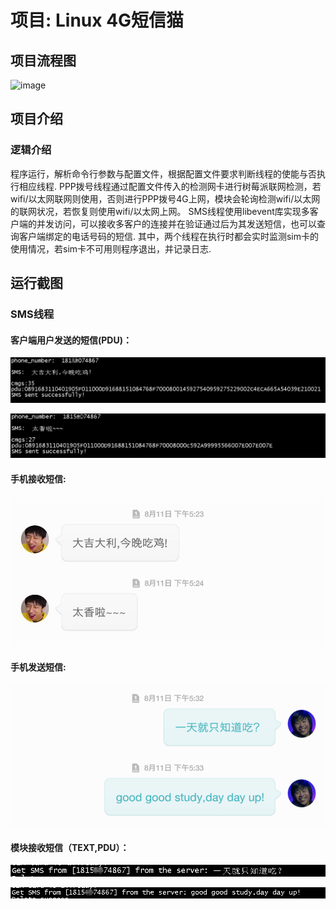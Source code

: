 # 项目: Linux 4G短信猫
## 项目流程图
![image](https://github.com/xxx/xx.png)



## 项目介绍
### 逻辑介绍
程序运行，解析命令行参数与配置文件，根据配置文件要求判断线程的使能与否执行相应线程.
PPP拨号线程通过配置文件传入的检测网卡进行树莓派联网检测，若wifi/以太网联网则使用，否则进行PPP拨号4G上网，模块会轮询检测wifi/以太网的联网状况，若恢复则使用wifi/以太网上网。
SMS线程使用libevent库实现多客户端的并发访问，可以接收多客户的连接并在验证通过后为其发送短信，也可以查询客户端绑定的电话号码的短信.
其中，两个线程在执行时都会实时监测sim卡的使用情况，若sim卡不可用则程序退出，并记录日志.


## 运行截图
### SMS线程
#### 客户端用户发送的短信(PDU)：
![image](https://github.com/luxiaoyang666/G4_SMS_CAT/blob/master/pro_pic/%E6%A8%A1%E5%9D%97%E5%8F%91%E9%80%81%E7%9F%AD%E4%BF%A11.png)

![image](https://github.com/luxiaoyang666/G4_SMS_CAT/blob/master/pro_pic/%E6%A8%A1%E5%9D%97%E5%8F%91%E9%80%81%E7%9F%AD%E4%BF%A12.png)

#### 手机接收短信:
![image](https://github.com/luxiaoyang666/G4_SMS_CAT/blob/master/pro_pic/%E6%89%8B%E6%9C%BA%E6%8E%A5%E6%94%B6.png)

#### 手机发送短信:
![image](https://github.com/luxiaoyang666/G4_SMS_CAT/blob/master/pro_pic/%E6%89%8B%E6%9C%BA%E5%8F%91%E9%80%81.png)

#### 模块接收短信（TEXT,PDU）：
![image](https://github.com/luxiaoyang666/G4_SMS_CAT/blob/master/pro_pic/%E6%A8%A1%E5%9D%97%E6%8E%A5%E6%94%B61.png)

![image](https://github.com/luxiaoyang666/G4_SMS_CAT/blob/master/pro_pic/%E6%A8%A1%E5%9D%97%E6%8E%A5%E6%94%B62.png)
